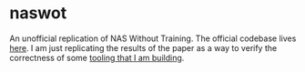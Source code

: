 # naswot
An unofficial replication of NAS Without Training. The official codebase lives [here](https://github.com/BayesWatch/nas-without-training). I am just replicating the results of the paper as a way to verify the correctness of some [tooling that I am building](https://github.com/jack-willturner/gymnastics). 
